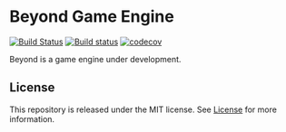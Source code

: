 # Beyond Game Engine
[![Build Status](https://travis-ci.org/LesleyLai/Beyond-Game-Engine.svg?branch=master)](https://travis-ci.org/LesleyLai/Beyond-Game-Engine)
[![Build status](https://ci.appveyor.com/api/projects/status/ytivvd8eahgn852p/branch/master?svg=true)](https://ci.appveyor.com/project/LesleyLai/beyond-game-engine/branch/master)
[![codecov](https://codecov.io/gh/LesleyLai/Beyond-Game-Engine/branch/master/graph/badge.svg)](https://codecov.io/gh/LesleyLai/Beyond-Game-Engine)

Beyond is a game engine under development.

## License
This repository is released under the MIT license. See [License](file:License) for more information.
